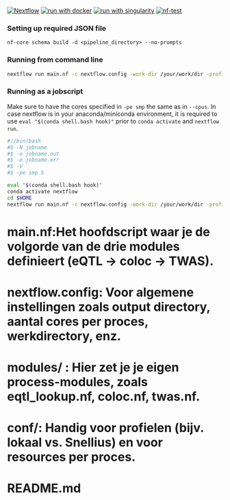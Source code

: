 [![Nextflow](https://img.shields.io/badge/nextflow%20DSL2-%E2%89%A523.10.0-23aa62.svg?labelColor=000000)](https://www.nextflow.io/)
[![run with docker](https://img.shields.io/badge/run%20with-docker-0db7ed?labelColor=000000&logo=docker)](https://www.docker.com/)
[![run with singularity](https://img.shields.io/badge/run%20with-singularity-1d355c.svg?labelColor=000000)](https://sylabs.io/docs/)
[![nf-test](https://img.shields.io/badge/tested_with-nf--test-337ab7.svg)](https://code.askimed.com/nf-test)


### Setting up required JSON file
```
nf-core schema build -d <pipeline_directory> --no-prompts
```

### Running from command line
```bash
nextflow run main.nf -c nextflow.config -work-dir /your/work/dir -profile docker
```

### Running as a jobscript
Make sure to have the cores specified in ``-pe smp`` the same as in ``--cpus``.
In case nextflow is in your anaconda/miniconda environment, it is required to use ``eval "$(conda shell.bash hook)"`` prior to ``conda activate`` and ``nextflow run``.
```bash
#!/bin/bash
#$ -N jobname
#$ -o jobname.out
#$ -e jobname.err
#$ -V
#$ -pe smp 5

eval "$(conda shell.bash hook)" 
conda activate nextflow
cd $HOME
nextflow run main.nf -c nextflow.config -work-dir /your/work/dir -profile docker

```

# main.nf:Het hoofdscript waar je de volgorde van de drie modules definieert (eQTL → coloc → TWAS).
# nextflow.config: Voor algemene instellingen zoals output directory, aantal cores per proces, werkdirectory, enz.
# modules/ : Hier zet je je eigen process-modules, zoals eqtl_lookup.nf, coloc.nf, twas.nf.
# conf/: Handig voor profielen (bijv. lokaal vs. Snellius) en voor resources per proces.
# README.md 





